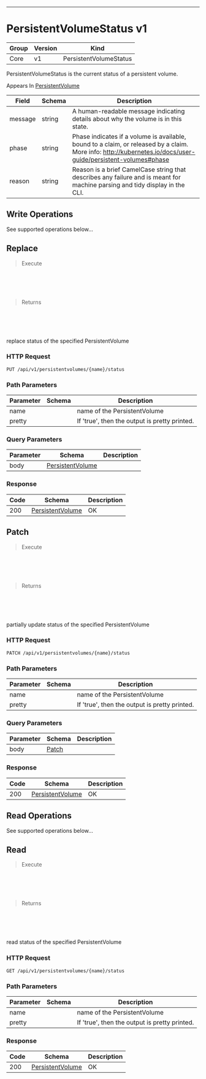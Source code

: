 

-----------
# PersistentVolumeStatus v1



Group        | Version     | Kind
------------ | ---------- | -----------
Core | v1 | PersistentVolumeStatus







PersistentVolumeStatus is the current status of a persistent volume.

<aside class="notice">
Appears In <a href="#persistentvolume-v1">PersistentVolume</a> </aside>

Field        | Schema     | Description
------------ | ---------- | -----------
message | string | A human-readable message indicating details about why the volume is in this state.
phase | string | Phase indicates if a volume is available, bound to a claim, or released by a claim. More info: http://kubernetes.io/docs/user-guide/persistent-volumes#phase
reason | string | Reason is a brief CamelCase string that describes any failure and is meant for machine parsing and tidy display in the CLI.





## <strong>Write Operations</strong>

See supported operations below...

## Replace

> Execute

```shell



```



```yaml



```

> Returns

```shell



```


```yaml



```



replace status of the specified PersistentVolume

### HTTP Request

`PUT /api/v1/persistentvolumes/{name}/status`

### Path Parameters

Parameter    | Schema     | Description
------------ | ---------- | -----------
name |  | name of the PersistentVolume
pretty |  | If 'true', then the output is pretty printed.

### Query Parameters

Parameter    | Schema     | Description
------------ | ---------- | -----------
body | [PersistentVolume](#persistentvolume-v1) | 

### Response

Code         | Schema     | Description
------------ | ---------- | -----------
200 | [PersistentVolume](#persistentvolume-v1) | OK


## Patch

> Execute

```shell



```



```yaml



```

> Returns

```shell



```


```yaml



```



partially update status of the specified PersistentVolume

### HTTP Request

`PATCH /api/v1/persistentvolumes/{name}/status`

### Path Parameters

Parameter    | Schema     | Description
------------ | ---------- | -----------
name |  | name of the PersistentVolume
pretty |  | If 'true', then the output is pretty printed.

### Query Parameters

Parameter    | Schema     | Description
------------ | ---------- | -----------
body | [Patch](#patch-unversioned) | 

### Response

Code         | Schema     | Description
------------ | ---------- | -----------
200 | [PersistentVolume](#persistentvolume-v1) | OK



## <strong>Read Operations</strong>

See supported operations below...

## Read

> Execute

```shell



```



```yaml



```

> Returns

```shell



```


```yaml



```



read status of the specified PersistentVolume

### HTTP Request

`GET /api/v1/persistentvolumes/{name}/status`

### Path Parameters

Parameter    | Schema     | Description
------------ | ---------- | -----------
name |  | name of the PersistentVolume
pretty |  | If 'true', then the output is pretty printed.


### Response

Code         | Schema     | Description
------------ | ---------- | -----------
200 | [PersistentVolume](#persistentvolume-v1) | OK




